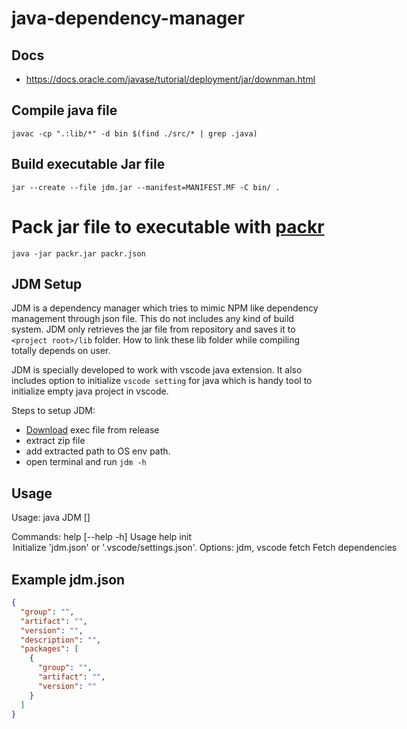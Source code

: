 # java-dependency-manager

## Docs

- https://docs.oracle.com/javase/tutorial/deployment/jar/downman.html

## Compile java file

```
javac -cp ".:lib/*" -d bin $(find ./src/* | grep .java)
```

## Build executable Jar file

```
jar --create --file jdm.jar --manifest=MANIFEST.MF -C bin/ .
```

# Pack jar file to executable with [packr](https://github.com/libgdx/packr)

```
java -jar packr.jar packr.json
```

## JDM Setup

JDM is a dependency manager which tries to mimic NPM like dependency management through json file. This do not includes any kind of build system. JDM only retrieves the jar file from repository and saves it to `<project root>/lib` folder. How to link these lib folder while compiling totally depends on user.

JDM is specially developed to work with vscode java extension. It also includes option to initialize `vscode setting` for java which is handy tool to initialize empty java project in vscode.

Steps to setup JDM:

- [Download]() exec file from release
- extract zip file
- add extracted path to OS env path.
- open terminal and run `jdm -h`

## Usage

Usage: java JDM <command> [<args>]

Commands: help [--help -h] Usage help init <option> Initialize 'jdm.json' or '.vscode/settings.json'. Options: jdm, vscode fetch Fetch dependencies

## Example jdm.json

```json
{
  "group": "",
  "artifact": "",
  "version": "",
  "description": "",
  "packages": [
    {
      "group": "",
      "artifact": "",
      "version": ""
    }
  ]
}
```
